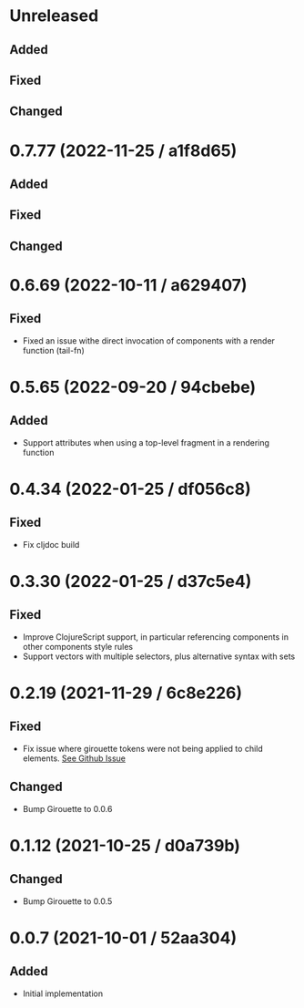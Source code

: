 # Unreleased

## Added

## Fixed

## Changed

# 0.7.77 (2022-11-25 / a1f8d65)

## Added

## Fixed

## Changed

# 0.6.69 (2022-10-11 / a629407)

## Fixed

- Fixed an issue withe direct invocation of components with a render function (tail-fn)

# 0.5.65 (2022-09-20 / 94cbebe)

## Added

- Support attributes when using a top-level fragment in a rendering function

# 0.4.34 (2022-01-25 / df056c8)

## Fixed

- Fix cljdoc build

# 0.3.30 (2022-01-25 / d37c5e4)

## Fixed

- Improve ClojureScript support, in particular referencing components in other components style rules
- Support vectors with multiple selectors, plus alternative syntax with sets

# 0.2.19 (2021-11-29 / 6c8e226)

## Fixed

- Fix issue where girouette tokens were not being applied to child elements. [See Github Issue](https://github.com/lambdaisland/ornament/issues/5)

## Changed

- Bump Girouette to 0.0.6

# 0.1.12 (2021-10-25 / d0a739b)

## Changed

- Bump Girouette to 0.0.5

# 0.0.7 (2021-10-01 / 52aa304)

## Added

- Initial implementation